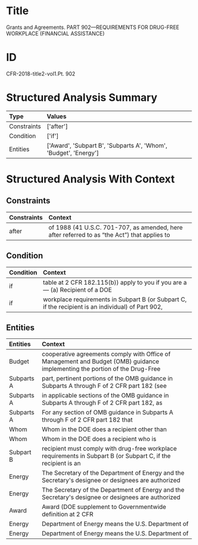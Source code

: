 # Title

 Grants and Agreements. PART 902—REQUIREMENTS FOR DRUG-FREE WORKPLACE (FINANCIAL ASSISTANCE)


# ID

 CFR-2018-title2-vol1.Pt. 902


# Structured Analysis Summary

| Type        | Values                                                           |
|:------------|:-----------------------------------------------------------------|
| Constraints | ['after']                                                        |
| Condition   | ['if']                                                           |
| Entities    | ['Award', 'Subpart B', 'Subparts A', 'Whom', 'Budget', 'Energy'] |


# Structured Analysis With Context

 


## Constraints

| Constraints   | Context                                                                                                  |
|:--------------|:---------------------------------------------------------------------------------------------------------|
| after         | of 1988 (41 U.S.C. 701-707, as amended, here after referred to as &#8220;the Act&#8221;) that applies to |


## Condition

| Condition   | Context                                                                                            |
|:------------|:---------------------------------------------------------------------------------------------------|
| if          | table at 2 CFR 182.115(b)) apply to you if you are a&#8212; (a) Recipient of a DOE                 |
| if          | workplace requirements in Subpart B (or Subpart C, if the recipient is an individual) of Part 902, |


## Entities

| Entities   | Context                                                                                                                     |
|:-----------|:----------------------------------------------------------------------------------------------------------------------------|
| Budget     | cooperative agreements comply with Office of Management and Budget (OMB) guidance implementing the portion of the Drug-Free |
| Subparts A | part, pertinent portions of the OMB guidance in Subparts A through F of 2 CFR part 182 (see                                 |
| Subparts A | in applicable sections of the OMB guidance in Subparts A through F of 2 CFR part 182, as                                    |
| Subparts A | For any section of OMB guidance in  Subparts A through F of 2 CFR part 182 that                                             |
| Whom       | Whom in the DOE does a recipient other than                                                                                 |
| Whom       | Whom in the DOE does a recipient who is                                                                                     |
| Subpart B  | recipient must comply with drug-free workplace requirements in Subpart B (or Subpart C, if the recipient is an              |
| Energy     | The Secretary of the Department of  Energy and the Secretary's designee or designees are authorized                         |
| Energy     | The Secretary of the Department of  Energy and the Secretary's designee or designees are authorized                         |
| Award      | Award (DOE supplement to Governmentwide definition at 2 CFR                                                                 |
| Energy     | Department of  Energy  means the U.S. Department of                                                                         |
| Energy     | Department of  Energy  means the U.S. Department of                                                                         |


